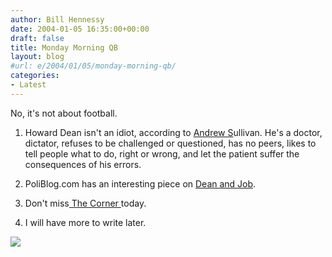 ```yaml
---
author: Bill Hennessy
date: 2004-01-05 16:35:00+00:00
draft: false
title: Monday Morning QB
layout: blog
#url: e/2004/01/05/monday-morning-qb/
categories:
- Latest
---
```


No, it's not about football.

1. Howard Dean isn't an idiot, according to [Andrew S](https://www.andrewsullivan.com)ullivan. He's a doctor, dictator, refuses to be challenged or questioned, has no peers, likes to tell people what to do, right or wrong, and let the patient suffer the consequences of his errors.

2. PoliBlog.com has an interesting piece on [Dean and Job](https://www.poliblogger.com).

3. Don't miss[ The Corner ](https://www.nationalreview.com/thecorner/corner.asp)today.

4. I will have more to write later.

![](https://blog.billhennessy.com/aggbug.aspx?PostID=802)

